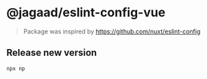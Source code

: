 # @jagaad/eslint-config-vue

> Package was inspired by https://github.com/nuxt/eslint-config

## Release new version

```shell
npx np
```
